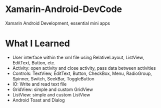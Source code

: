 # Xamarin-Android-DevCode

Xamarin Android Development, essential mini apps

# What I Learned

* User interface within the xml file using RelativeLayout, ListView, EditText, Button, etc.
* Activity: open activity and close activity, pass data between activities
* Controls: TextView, EditText, Button, CheckBox, Menu, RadioGroup, Spinner, Switch, SeekBar, ToggleButton
* IO: Write and read text file
* GridView: simple and custom GridView
* ListView: simple and custom ListView
* Android Toast and Dialog
